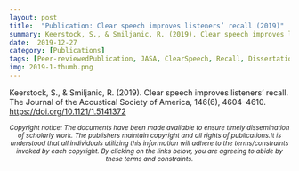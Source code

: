 ```yaml
---
layout: post
title:  "Publication: Clear speech improves listeners’ recall (2019)"
summary: Keerstock, S., & Smiljanic, R. (2019). Clear speech improves listeners’ recall. The Journal of the Acoustical Society of America, 146(6), 4604–4610. https://doi.org/10.1121/1.5141372
date:  2019-12-27
category: [Publications]
tags: [Peer-reviewedPublication, JASA, ClearSpeech, Recall, Dissertation]
img: 2019-1-thumb.png
---
```


Keerstock, S., & Smiljanic, R. (2019). Clear speech improves listeners’ recall. The Journal of the Acoustical Society of America, 146(6), 4604–4610. <a href="https://doi.org/10.1121/1.5141372">https://doi.org/10.1121/1.5141372</a>
<center>
 
<em><small>Copyright notice: The documents have been made available to ensure timely dissemination of scholarly work. The publishers maintain copyright and all rights of publications.It is understood that all individuals utilizing this information will adhere to the terms/constraints invoked by each copyright. By clicking on the links below, you are agreeing to abide by these terms and constraints.</small><em>

  <object data="https://skrstck.github.io/files/2019_Keerstock_Smiljanic.pdf" width="1000" height="1000" type='application/pdf'/> </object>
